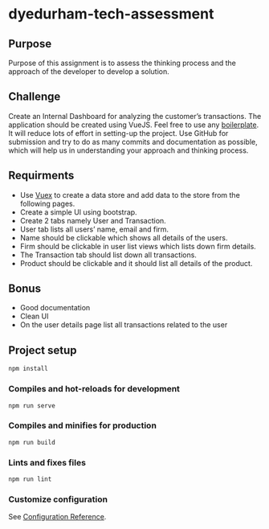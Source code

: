 # dyedurham-tech-assessment

## Purpose
Purpose of this assignment is to assess the thinking process and the approach of the developer to develop a solution.

## Challenge
Create an Internal Dashboard for analyzing the customer’s transactions.
The application should be created using VueJS. Feel free to use any [boilerplate](https://vue-community.org/guide/ecosystem/boilerplates.html). It will reduce lots of effort in setting-up the project.
Use GitHub for submission and try to do as many commits and documentation as possible, which will help us in understanding your approach and thinking process.

## Requirments
- Use [Vuex](https://vuex.vuejs.org/) to create a data store and add data to the store from the following pages.
- Create a simple UI using bootstrap.
- Create 2 tabs namely User and Transaction.
- User tab lists all users’ name, email and firm.
- Name should be clickable which shows all details of the users.
- Firm should be clickable in user list views which lists down firm details.
- The Transaction tab should list down all transactions.
- Product should be clickable and it should list all details of the product.

## Bonus
- Good documentation
- Clean UI
- On the user details page list all transactions related to the user

## Project setup
```
npm install
```

### Compiles and hot-reloads for development
```
npm run serve
```

### Compiles and minifies for production
```
npm run build
```

### Lints and fixes files
```
npm run lint
```

### Customize configuration
See [Configuration Reference](https://cli.vuejs.org/config/).
